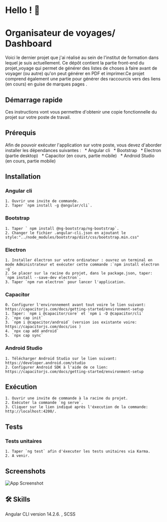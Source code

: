 # Hello ! 👋
# Organisateur de voyages/ Dashboard

Voici le dernier projet que j'ai réalisé au sein de l'institut de formation dans lequel je suis actuellement.
Ce dépôt contient la partie front-end du projet_voyage qui permet de générer des listes de choses à faire avant de voyager (ou autre) qu'on peut générer en PDF et imprimer.Ce projet comprend également une partie pour générer des raccourcis vers des liens (en cours) en guise de marques pages .

## Démarrage rapide

Ces instructions vont vous permettre d'obtenir une copie fonctionnelle du projet sur votre poste de travail.

## Prérequis
Afin de pouvoir exécuter l'application sur votre poste, vous devez d'aborder installer les dépendances suivantes :
  * Angular cli
  * Bootstrap
  * Electron (partie desktop)
  * Capacitor (en cours, partie mobile)
  * Android Studio (en cours, partie mobile)

## Installation

### Angular cli
    1. Ouvrir une invite de commande.
    2. Taper `npm install -g @angular/cli`.
### Bootstrap
    1. Taper ` npm install @ng-bootstrap/ng-bootstrap`.
    2. Changer le fichier .angular-cli.json en ajoutant le style:"../node_modules/bootstrap/dist/css/bootstrap.min.css"
  
### Electron
    1. Installer électron sur votre ordinateur : ouvrez un terminal en mode Administrateur et exécuter cette commande :`npm install electron -g`
    2. Se placer sur la racine du projet, dans le package.json, taper: `npm install --save-dev electron`.
    3. Taper `npm run electron` pour lancer l'application.
    
### Capacitor
    0. Configurer l'environnement avant tout voire le lien suivant: https://capacitorjs.com/docs/getting-started/environment-setup
    1. Taper: `npm i @capacitor/core` et `npm i -D @capacitor/cli`
    2. `npx cap init`
    3. `npm i @capacitor/android` (version ios existante voire: https://capacitorjs.com/docs/ios )
    4. `npx cap add android`
    5. `npx cap sync`

### Android Studio

    1. Télécharger Android Studio sur le lien suivant: https://developer.android.com/studio
    2. Configurer Android SDK à l'aide de ce lien: https://capacitorjs.com/docs/getting-started/environment-setup

## Exécution
    1. Ouvrir une invite de commande à la racine du projet.
    2. Exécuter la commande `ng serve`.
    3. Cliquer sur le lien indiqué après l'éxecution de la commande: http://localhost:4200/.

 ## Tests
### Tests unitaires
    1. Taper `ng test` afin d'éxecuter les tests unitaires via Karma.
    2. A venir.
## Screenshots

![App Screenshot](https://via.placeholder.com/468x300?text=App+Screenshot+Here)


## 🛠 Skills
Angular CLI  version 14.2.6. , SCSS 


